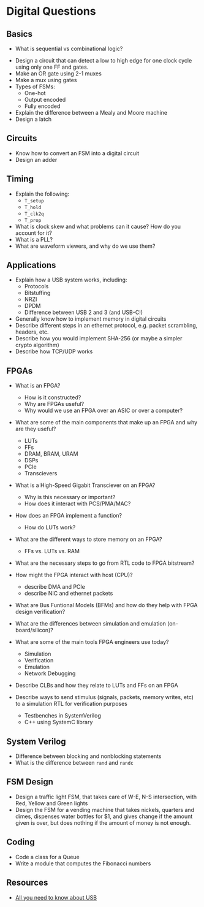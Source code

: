 # Digital Questions

## Basics

- What is sequential vs combinational logic?
* Design a circuit that can detect a low to high edge for one clock cycle using only one FF and gates.
* Make an OR gate using 2-1 muxes
* Make a mux using gates
* Types of FSMs:
  * One-hot
  * Output encoded
  * Fully encoded
* Explain the difference between a Mealy and Moore machine
* Design a latch

## Circuits

* Know how to convert an FSM into a digital circuit
* Design an adder

## Timing

* Explain the following:
  * `T_setup`
  * `T_hold`
  * `T_clk2q`
  * `T_prop`
* What is clock skew and what problems can it cause? How do you account for it?
* What is a PLL?
* What are waveform viewers, and why do we use them?

## Applications

* Explain how a USB system works, including:
  * Protocols
  * Bitstuffing
  * NRZI
  * DPDM
  * Difference between USB 2 and 3 (and USB-C!)
* Generally know how to implement memory in digital circuits
* Describe different steps in an ethernet protocol, e.g. packet scrambling, headers, etc.
* Describe how you would implement SHA-256 (or maybe a simpler crypto algorithm)
* Describe how TCP/UDP works

## FPGAs

* What is an FPGA?
  * How is it constructed?
  * Why are FPGAs useful?
  * Why would we use an FPGA over an ASIC or over a computer?

* What are some of the main components that make up an FPGA and why are they useful?
  * LUTs
  * FFs
  * DRAM, BRAM, URAM
  * DSPs
  * PCIe
  * Transcievers

* What is a High-Speed Gigabit Transciever on an FPGA?
  * Why is this necessary or important?
  * How does it interact with PCS/PMA/MAC?

* How does an FPGA implement a function?
  * How do LUTs work?

* What are the different ways to store memory on an FPGA?
  * FFs vs. LUTs vs. RAM

* What are the necessary steps to go from RTL code to FPGA bitstream?

* How might the FPGA interact with host (CPU)?
  * describe DMA and PCIe
  * describe NIC and ethernet packets

* What are Bus Funtional Models (BFMs) and how do they help with FPGA design verification?

* What are the differences between simulation and emulation (on-board/silicon)?

* What are some of the main tools FPGA engineers use today?
  * Simulation
  * Verification
  * Emulation
  * Network Debugging

* Describe CLBs and how they relate to LUTs and FFs on an FPGA

* Describe ways to send stimulus (signals, packets, memory writes, etc) to a simulation RTL for verification purposes
  * Testbenches in SystemVerilog
  * C++ using SystemC library

## System Verilog

* Difference between blocking and nonblocking statements
* What is the difference between `rand` and `randc`

## FSM Design

* Design a traffic light FSM, that takes care of W-E, N-S intersection, with Red, Yellow and Green lights
* Design the FSM for a vending machine that takes nickels, quarters and dimes, dispenses water bottles for $1, and gives change if the amount given is over, but does nothing if the amount of money is not enough.

## Coding

* Code a class for a Queue
* Write a module that computes the Fibonacci numbers

## Resources

* [All you need to know about USB](https://www.beyondlogic.org/usbnutshell/usb1.shtml)
